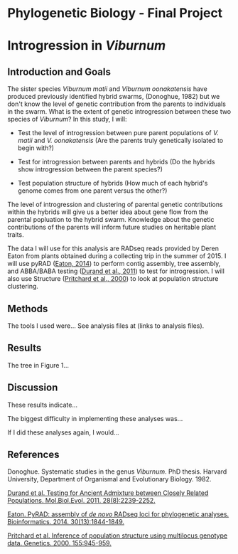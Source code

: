 # Phylogenetic Biology - Final Project

# Introgression in *Viburnum*

## Introduction and Goals

The sister species *Viburnum matii* and *Viburnum oonakatensis* have produced previously identified hybrid swarms, (Donoghue, 1982) but we don't know the level of genetic contribution from the parents to individuals in the swarm. What is the extent of genetic introgression between these two species of *Viburnum*? In this study, I will:

* Test the level of introgression between pure parent populations of *V. matii* and *V. oonakatensis* (Are the parents truly genetically isolated to begin with?) 

* Test for introgression between parents and hybrids (Do the hybrids show introgression between the parent species?) 

* Test population structure of hybrids (How much of each hybrid's genome comes from one parent versus the other?) 

The level of introgression and clustering of parental genetic contributions within the hybrids will give us a better idea about gene flow from the parental popluation to the hybrid swarm. Knowledge about the genetic contributions of the parents will inform future studies on heritable plant traits.

The data I will use for this analysis are RADseq reads provided by Deren Eaton from plants obtained during a collecting trip in the summer of 2015. I will use pyRAD ([Eaton, 2014](http://bioinformatics.oxfordjournals.org/content/30/13/1844)) to perform contig assembly, tree assembly, and ABBA/BABA testing ([Durand et al., 2011](http://mbe.oxfordjournals.org/content/28/8/2239)) to test for introgression. I will also use Structure ([Pritchard et al., 2000](http://www.genetics.org/content/155/2/945.short)) to look at population structure clustering.

## Methods

The tools I used were... See analysis files at (links to analysis files).

## Results

The tree in Figure 1...

## Discussion

These results indicate...

The biggest difficulty in implementing these analyses was...

If I did these analyses again, I would...

## References

Donoghue. Systematic studies in the genus *Viburnum*. PhD thesis. Harvard University, Department of Organismal and Evolutionary Biology. 1982.

[Durand et al. Testing for Ancient Admixture between Closely Related Populations. Mol.Biol.Evol. 2011. 28(8):2239-2252.](http://mbe.oxfordjournals.org/content/28/8/2239)

[Eaton. PyRAD: assembly of *de novo* RADseq loci for phylogenetic analyses. Bioinformatics. 2014. 30(13):1844-1849.](http://bioinformatics.oxfordjournals.org/content/30/13/1844)

[Pritchard et al. Inference of population structure using multilocus genotype data. Genetics. 2000. 155:945-959.](http://www.genetics.org/content/155/2/945.short)


